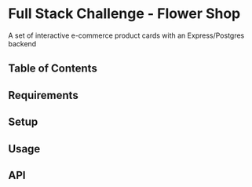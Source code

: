 # Full Stack Challenge - Flower Shop
A set of interactive e-commerce product cards with an Express/Postgres backend

## Table of Contents
## Requirements
## Setup
## Usage
## API